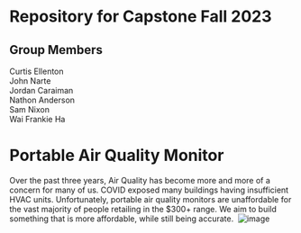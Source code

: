 # Repository for Capstone Fall 2023
## Group Members
Curtis Ellenton <br>
John Narte <br>
Jordan Caraiman <br>
Nathon Anderson <br>
Sam Nixon <br>
Wai Frankie Ha

# Portable Air Quality Monitor
Over the past three years, Air Quality has become more and more of a concern for many of us. COVID exposed many buildings having insufficient HVAC units. Unfortunately, portable air quality monitors are unaffordable for the vast majority of people retailing in the $300+ range. We aim to build something that is more affordable, while still being accurate. 
![image](https://github.com/temp-webessentials-group/smarkair/assets/110635212/48436562-aab6-41b7-9827-b3e543dcf99e)


